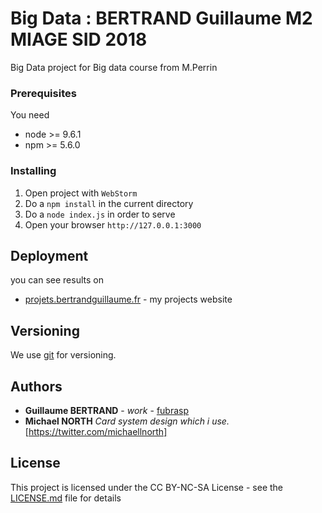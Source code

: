 # Big Data : BERTRAND Guillaume M2 MIAGE SID 2018

Big Data project for Big data course from M.Perrin

### Prerequisites

You need 

* node >= 9.6.1
* npm >= 5.6.0

### Installing

1. Open project with `WebStorm`
2. Do a `npm install` in the current directory
3. Do a `node index.js` in order to serve
4. Open your browser `http://127.0.0.1:3000`


## Deployment

you can see results on 
* [projets.bertrandguillaume.fr](http://projets.bertrandguillaume.fr) - my projects website

## Versioning

We use [git](https://git-scm.com/) for versioning. 

## Authors

* **Guillaume BERTRAND** - *work* - [fubrasp](https://github.com/fubrasp)
* **Michael NORTH** *Card system design which i use.* [https://twitter.com/michaellnorth]
## License

This project is licensed under the CC BY-NC-SA License - see the [LICENSE.md](LICENSE.md) file for details

